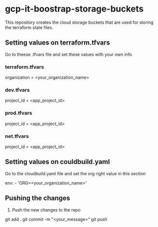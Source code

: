 # gcp-it-boostrap-storage-buckets

This repository creates the cloud storage buckets that are used for storing the terraform state files.

## Setting values on terraform.tfvars

Go to theese .tfvars file and set these values with your own info

### terraform.tfvars


organization   = <your_organization_name>


### dev.tfvars

project_id     = <app_project_id>

### prod.tfvars

project_id     = <app_project_id>

### net.tfvars

project_id     = <app_project_id>

## Setting values on couldbuild.yaml

Go to the cloudbuild.yaml file and set the org right value in this section

env:
    - 'ORG=<your_organization_name>'


## Pushing the changes

1. Push the new changes to the repo

git add .
git commit -m "<your_message>"
git push

